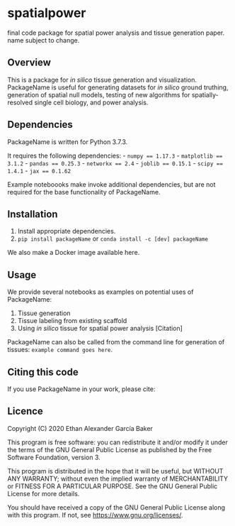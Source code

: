 # spatialpower
final code package for spatial power analysis and tissue generation paper. name subject to change. 


## Overview
This is a package for _in silico_ tissue generation and visualization. PackageName is useful for generating datasets for _in silico_ ground truthing, generation of spatial null models, testing of new algorithms for spatially-resolved single cell biology, and power analysis.

## Dependencies
PackageName is written for Python 3.7.3. 

It requires the following dependencies: 
    - `numpy == 1.17.3`
    - `matplotlib == 3.1.2`
    - `pandas == 0.25.3`
    - `networkx == 2.4`
    - `joblib == 0.15.1`
    - `scipy == 1.4.1`
    - `jax == 0.1.62`

Example noteboooks make invoke additional dependencies, but are not required for the base functionality of PackageName. 

## Installation
1. Install appropriate dependencies. 
2. `pip install packageName` or `conda install -c [dev] packageName` 

We also make a Docker image available here. 

## Usage

We provide several notebooks as examples on potential uses of PackageName:
1. Tissue generation
2. Tissue labeling from existing scaffold
3. Using _in silico_ tissue for spatial power analysis [Citation]

PackageName can also be called from the command line for generation of tissues:
`example command goes here`. 

## Citing this code
If you use PackageName in your work, please cite: 

## Licence 

Copyright (C) 2020  Ethan Alexander García Baker

This program is free software: you can redistribute it and/or modify
it under the terms of the GNU General Public License as published by
the Free Software Foundation, version 3.

This program is distributed in the hope that it will be useful,
but WITHOUT ANY WARRANTY; without even the implied warranty of
MERCHANTABILITY or FITNESS FOR A PARTICULAR PURPOSE.  See the
GNU General Public License for more details.

You should have received a copy of the GNU General Public License
along with this program.  If not, see <https://www.gnu.org/licenses/>.

